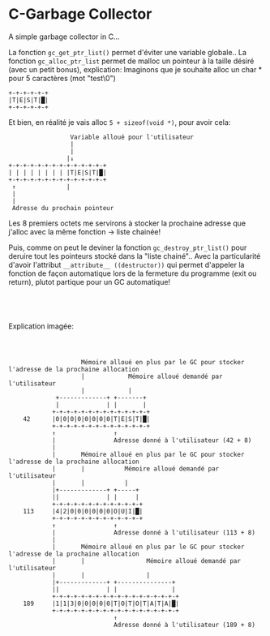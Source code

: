 # C-Garbage Collector

A simple garbage collector in C...

La fonction `gc_get_ptr_list()` permet d'éviter une variable globale..
La fonction `gc_alloc_ptr_list` permet de malloc un pointeur à la taille désiré (avec un petit bonus), explication:
Imaginons que je souhaite  alloc un char * pour 5 caractères (mot "test\0")
```
+-+-+-+-+-+
|T|E|S|T|█|
+-+-+-+-+-+
```
Et bien, en réalité je vais alloc `5 + sizeof(void *)`, pour avoir cela:
```
                 Variable alloué pour l'utilisateur
                 |
                 |
                |↓
+-+-+-+-+-+-+-+-+-+-+-+-+-+
| | | | | | | | |T|E|S|T|█|
+-+-+-+-+-+-+-+-+-+-+-+-+-+
 ↑              |
 |
 |
 Adresse du prochain pointeur
```
Les 8 premiers octets me servirons à stocker la prochaine adresse que j'alloc avec la même fonction -> liste chainée!

Puis, comme on peut le deviner la fonction `gc_destroy_ptr_list()` pour deruire tout les pointeurs stocké dans la "liste chainé".. Avec la particularité d'avoir l'attribut `__attribute__ ((destructor))` qui permet d'appeler la fonction de façon automatique lors de la fermeture du programme (exit ou return), plutot partique pour un GC automatique!
```




```
Explication imagée:
```



                    Mémoire alloué en plus par le GC pour stocker l'adresse de la prochaine allocation
                    |            Mémoire alloué demandé par l'utilisateur
                    |            |
             +-------------+ +-------+
             |             | |       |
            +-+-+-+-+-+-+-+-+-+-+-+-+-+
    42      |0|0|0|0|0|0|0|0|T|E|S|T|█|
            +-+-+-+-+-+-+-+-+-+-+-+-+-+
            ↑                ↑
            |                Adresse donné à l'utilisateur (42 + 8)
            |
            |       Mémoire alloué en plus par le GC pour stocker l'adresse de la prochaine allocation
            |       |           Mémoire alloué demandé par l'utilisateur
            |       |           |
            |+-------------+ +-----+
            ||             | |     |
            +-+-+-+-+-+-+-+-+-+-+-+-+
    113     |4|2|0|0|0|0|0|0|O|U|I|█|
            +-+-+-+-+-+-+-+-+-+-+-+-+
            ↑                ↑
            |                Adresse donné à l'utilisateur (113 + 8)
            |
            |       Mémoire alloué en plus par le GC pour stocker l'adresse de la prochaine allocation
            |       |                 Mémoire alloué demandé par l'utilisateur
            |       |                 |
            |+-------------+ +---------------+
            ||             | |               |
            +-+-+-+-+-+-+-+-+-+-+-+-+-+-+-+-+-+
    189     |1|1|3|0|0|0|0|0|T|O|T|O|T|A|T|A|█|
            +-+-+-+-+-+-+-+-+-+-+-+-+-+-+-+-+-+
                             ↑
                             Adresse donné à l'utilisateur (189 + 8)
```
